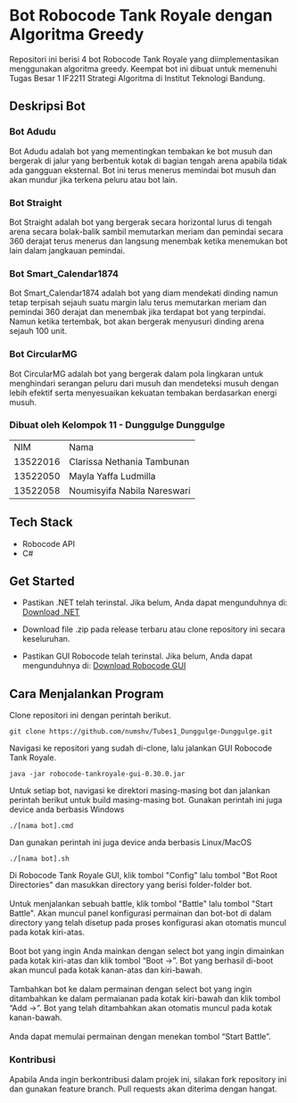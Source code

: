 # Bot Robocode Tank Royale dengan Algoritma Greedy

Repositori ini berisi 4 bot Robocode Tank Royale yang diimplementasikan menggunakan algoritma greedy. Keempat bot ini dibuat untuk memenuhi Tugas Besar 1 IF2211 Strategi Algoritma di Institut Teknologi Bandung.

## Deskripsi Bot
### Bot Adudu
Bot Adudu adalah bot yang mementingkan tembakan ke bot musuh dan bergerak di jalur yang berbentuk kotak di bagian tengah arena apabila tidak ada gangguan eksternal. Bot ini terus menerus memindai bot musuh dan akan mundur jika terkena peluru atau bot lain.
### Bot Straight
Bot Straight adalah bot yang bergerak secara horizontal lurus di tengah arena secara bolak-balik sambil memutarkan meriam dan pemindai secara 360 derajat terus menerus dan langsung menembak ketika menemukan bot lain dalam jangkauan pemindai.
### Bot Smart_Calendar1874
Bot Smart_Calendar1874 adalah bot yang diam mendekati dinding namun tetap terpisah sejauh suatu margin lalu terus memutarkan meriam dan pemindai 360 derajat dan menembak jika terdapat bot yang terpindai. Namun ketika tertembak, bot akan bergerak menyusuri dinding arena sejauh 100 unit.
### Bot CircularMG
Bot CircularMG adalah bot yang bergerak dalam pola lingkaran untuk menghindari serangan peluru dari musuh dan mendeteksi musuh dengan lebih efektif serta menyesuaikan kekuatan tembakan berdasarkan energi musuh.

<div id="contributor">
  <strong>
    <h3>Dibuat oleh Kelompok 11 - Dunggulge Dunggulge</h3>
    <table align="center">
      <tr>
        <td>NIM</td>
        <td>Nama</td>
      </tr>
      <tr>
        <td>13522016</td>
        <td>Clarissa Nethania Tambunan</td>
      </tr>
      <tr>
        <td>13522050</td>
        <td>Mayla Yaffa Ludmilla</td>
      </tr>
      <tr>
        <td>13522058</td>
        <td>Noumisyifa Nabila Nareswari</td>
      </tr>
    </table>
  </strong>
</div>

## Tech Stack
- Robocode API
- C#

## Get Started

- Pastikan .NET telah terinstal. Jika belum, Anda dapat mengunduhnya di:
  [Download .NET](https://dotnet.microsoft.com/id-id/download)

- Download file .zip pada release terbaru atau clone repository ini secara keseluruhan.

- Pastikan GUI Robocode telah terinstal. Jika belum, Anda dapat mengunduhnya di:
  [Download Robocode GUI](https://github.com/Ariel-HS/tubes1-if2211-starter-pack/releases/tag/v1.0)

## Cara Menjalankan Program
Clone repositori ini dengan perintah berikut.
```shell
git clone https://github.com/numshv/Tubes1_Dunggulge-Dunggulge.git
```
Navigasi ke repositori yang sudah di-clone, lalu jalankan GUI Robocode Tank Royale.

```shell
java -jar robocode-tankroyale-gui-0.30.0.jar
```
Untuk setiap bot, navigasi ke direktori masing-masing bot dan jalankan perintah berikut untuk build masing-masing bot. Gunakan perintah ini juga device anda berbasis Windows
```shell
./[nama bot].cmd
```
Dan gunakan perintah ini juga device anda berbasis Linux/MacOS
```shell
./[nama bot].sh
```

Di Robocode Tank Royale GUI, klik tombol "Config" lalu tombol "Bot Root Directories" dan masukkan directory yang berisi folder-folder bot.
<br />
<br />
Untuk menjalankan sebuah battle, klik tombol "Battle" lalu tombol "Start Battle". 
Akan muncul panel konfigurasi permainan dan bot-bot di dalam directory yang telah disetup pada proses konfigurasi akan otomatis muncul pada kotak kiri-atas.
<br />
<br />
Boot bot yang ingin Anda mainkan dengan select  bot yang ingin dimainkan pada kotak kiri-atas dan klik tombol “Boot →”.
Bot yang berhasil di-boot akan muncul pada kotak kanan-atas dan kiri-bawah.
<br />
<br />
Tambahkan bot ke dalam permainan dengan select bot yang ingin ditambahkan ke dalam permaianan pada kotak kiri-bawah dan klik tombol “Add →”.
Bot yang telah ditambahkan akan otomatis muncul pada kotak kanan-bawah.
<br />
<br />
Anda dapat memulai permainan dengan  menekan tombol “Start Battle”.

### Kontribusi
 Apabila Anda ingin berkontribusi dalam projek ini, silakan fork repository ini dan gunakan feature branch. Pull requests akan diterima dengan hangat.

